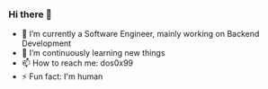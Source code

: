 ### Hi there 👋

- 🔭 I’m currently a Software Engineer, mainly working on Backend Development
- 🌱 I’m continuously learning new things
- 📫 How to reach me: dos0x99
- ⚡ Fun fact: I'm human

